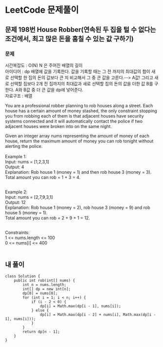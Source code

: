 # LeetCode 문제풀이

## 문제 198번 House Robber(연속된 두 집을 털 수 없다는 조건에서, 최고 많은 돈을 훔칠 수 있는 값 구하기)

### 문제<br>
시간복잡도 : O(N) N 은 주어진 배열의 길이 <br>
아이디어 : dp 배열에 값을 기록한다. 값을 기록할 때는 그 전 까지의 최대값의 합이 새로 선택할 한 집의 돈의 값보다 큰 지 비교해서 그 중 큰 값을 고른다.--> A값! 그리고 새로 선택할 집보다 2개 전 집까지의 최대값과 새로 선택할 집의 돈의 값을 더한 값 B를 구한다. A와 B값 중 더 큰 값을 dp에 넣어준다.<br>
자료구조 : 배열<br>

You are a professional robber planning to rob houses along a street. Each house has a certain amount of money stashed, the only constraint stopping you from robbing each of them is that adjacent houses have security systems connected and it will automatically contact the police if two adjacent houses were broken into on the same night.

Given an integer array nums representing the amount of money of each house, return the maximum amount of money you can rob tonight without alerting the police.
<br><br>
Example 1:<br>
Input: nums = [1,2,3,1]<br>
Output: 4<br>
Explanation: Rob house 1 (money = 1) and then rob house 3 (money = 3).<br>
Total amount you can rob = 1 + 3 = 4.<br><br>

Example 2:<br>
Input: nums = [2,7,9,3,1]<br>
Output: 12<br>
Explanation: Rob house 1 (money = 2), rob house 3 (money = 9) and rob house 5 (money = 1).<br>
Total amount you can rob = 2 + 9 + 1 = 12.<br><br> 

Constraints:<br>
1 <= nums.length <= 100<br>
0 <= nums[i] <= 400<br><br>

## 내 풀이
```
class Solution {
    public int rob(int[] nums) {
        int n = nums.length;
        int[] dp = new int[n];
        dp[0] = nums[0];
        for (int i = 1; i < n; i++) {
            if (i - 2 < 0) {
                dp[i] = Math.max(dp[i - 1], nums[i]);
            } else {
                dp[i] = Math.max(dp[i - 2] + nums[i], Math.max(dp[i - 1], nums[i]));
            }
        } 
        return dp[n - 1];
    }
}
```